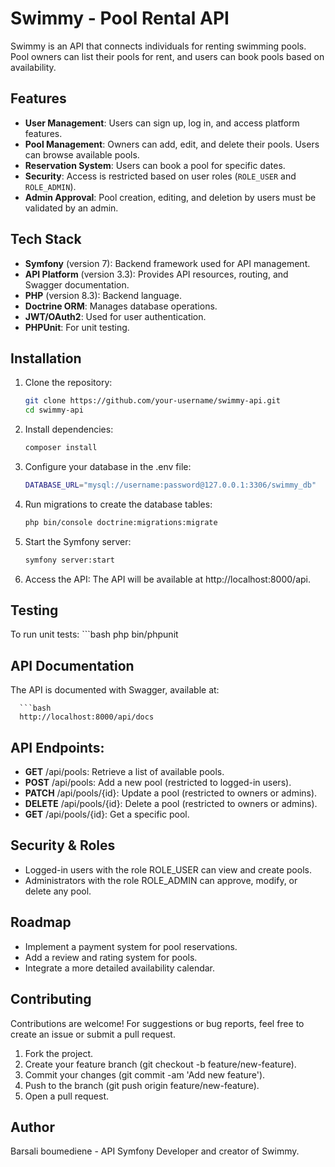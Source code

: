 # Swimmy - Pool Rental API

Swimmy is an API that connects individuals for renting swimming pools. Pool owners can list their pools for rent, and users can book pools based on availability.

## Features

- **User Management**: Users can sign up, log in, and access platform features.
- **Pool Management**: Owners can add, edit, and delete their pools. Users can browse available pools.
- **Reservation System**: Users can book a pool for specific dates.
- **Security**: Access is restricted based on user roles (`ROLE_USER` and `ROLE_ADMIN`).
- **Admin Approval**: Pool creation, editing, and deletion by users must be validated by an admin.

## Tech Stack

- **Symfony** (version 7): Backend framework used for API management.
- **API Platform** (version 3.3): Provides API resources, routing, and Swagger documentation.
- **PHP** (version 8.3): Backend language.
- **Doctrine ORM**: Manages database operations.
- **JWT/OAuth2**: Used for user authentication.
- **PHPUnit**: For unit testing.

## Installation

1. Clone the repository:
   ```bash
   git clone https://github.com/your-username/swimmy-api.git
   cd swimmy-api
   
2. Install dependencies:
   ```bash
   composer install

3. Configure your database in the .env file:
   ```bash
   DATABASE_URL="mysql://username:password@127.0.0.1:3306/swimmy_db"

4. Run migrations to create the database tables:
   ```bash
   php bin/console doctrine:migrations:migrate

5. Start the Symfony server:
   ```bash
   symfony server:start

6. Access the API: The API will be available at http://localhost:8000/api.

## Testing
   To run unit tests:
      ```bash
      php bin/phpunit


## API Documentation
The API is documented with Swagger, available at:

      ```bash
      http://localhost:8000/api/docs

## API Endpoints:

- **GET** /api/pools: Retrieve a list of available pools.
- **POST** /api/pools: Add a new pool (restricted to logged-in users).
- **PATCH** /api/pools/{id}: Update a pool (restricted to owners or admins).
- **DELETE** /api/pools/{id}: Delete a pool (restricted to owners or admins).
- **GET** /api/pools/{id}: Get a specific pool.

## Security & Roles
- Logged-in users with the role ROLE_USER can view and create pools.
- Administrators with the role ROLE_ADMIN can approve, modify, or delete any pool.

## Roadmap
- Implement a payment system for pool reservations.
- Add a review and rating system for pools.
- Integrate a more detailed availability calendar.

## Contributing
Contributions are welcome! For suggestions or bug reports, feel free to create an issue or submit a pull request.

1. Fork the project.
2. Create your feature branch (git checkout -b feature/new-feature).
3. Commit your changes (git commit -am 'Add new feature').
4. Push to the branch (git push origin feature/new-feature).
5. Open a pull request.

## Author
Barsali boumediene - API Symfony Developer and creator of Swimmy.
